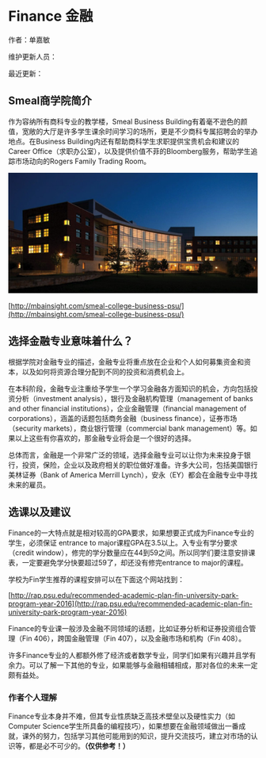 # Finance 金融

作者：单嘉敏

维护更新人员：

最近更新：

## **Smeal**商学院简介

作为容纳所有商科专业的教学楼，Smeal Business Building有着毫不逊色的颜值，宽敞的大厅是许多学生课余时间学习的场所，更是不少商科专属招聘会的举办地点。在Business Building内还有帮助商科学生求职提供宝贵机会和建议的Career Office（求职办公室），以及提供价值不菲的Bloomberg服务，帮助学生追踪市场动向的Rogers Family Trading Room。

![](.gitbook/assets/smeal.jpeg)

[http://mbainsight.com/smeal-college-business-psu/](http://mbainsight.com/smeal-college-business-psu/)

## **选择金融**专业意味着什么？

 根据学院对金融专业的描述，金融专业将重点放在企业和个人如何募集资金和资本，以及如何将资源合理分配到不同的投资和消费机会上。

在本科阶段，金融专业注重给予学生一个学习金融各方面知识的机会，方向包括投资分析（investment analysis），银行及金融机构管理（management of banks and other financial institutions），企业金融管理（financial management of corporations），涵盖的话题包括商务金融（business finance），证券市场（security markets），商业银行管理（commercial bank management）等。如果以上这些有你喜欢的，那金融专业将会是一个很好的选择。

总体而言，金融是一个非常广泛的领域，选择金融专业可以让你为未来投身于银行，投资，保险，企业以及政府相关的职位做好准备。许多大公司，包括美国银行美林证券（Bank of America Merrill Lynch），安永（EY）都会在金融专业中寻找未来的雇员。![](data:image/gif;base64,iVBORw0KGgoAAAANSUhEUgAAAAEAAAABCAYAAAAfFcSJAAAADUlEQVQImWNgYGBgAAAABQABh6FO1AAAAABJRU5ErkJggg==)

## **选课**以及建议

Finance的一大特点就是相对较高的GPA要求，如果想要正式成为Finance专业的学生，必须保证 entrance to major课程GPA在3.5以上。入专业有学分要求（credit window），修完的学分数量应在44到59之间。所以同学们要注意安排课表，一定要避免学分快要超过59了，却还没有修完entrance to major的课程。

学校为Fin学生推荐的课程安排可以在下面这个网站找到：

[http://rap.psu.edu/recommended-academic-plan-fin-university-park-program-year-2016](http://rap.psu.edu/recommended-academic-plan-fin-university-park-program-year-2016)

Finance的专业课一般涉及金融不同领域的话题，比如证券分析和证券投资组合管理（Fin 406），跨国金融管理（Fin 407），以及金融市场和机构（Fin 408）。

许多Finance专业的人都额外修了经济或者数学专业，同学们如果有兴趣并且学有余力。可以了解一下其他的专业，如果能够与金融相辅相成，那对各位的未来一定颇有益处。

### **作者个人理解**

Finance专业本身并不难，但其专业性质缺乏高技术壁垒以及硬性实力（如Computer Science学生所具备的编程技巧），如果想要在金融领域做出一番成就，课外的努力，包括学习其他可能用到的知识，提升交流技巧，建立对市场的认识等，都是必不可少的。**（仅供参考！）**

